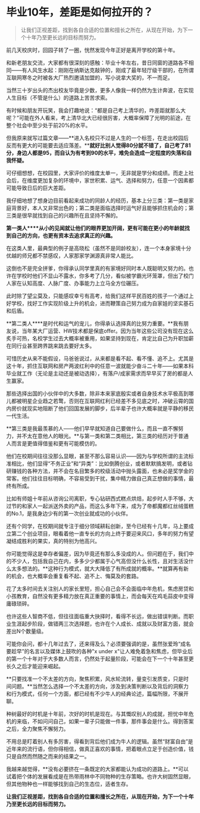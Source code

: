 # 毕业10年，差距是如何拉开的？

> 让我们正视差距，找到各自合适的位置和擅长之所在，从现在开始，为下一个十年乃至更长远的目标而努力。



前几天校庆时，回园子转了一圈，恍然发现今年正好是离开学校的第十年。



和新老朋友交流，大家都有很深刻的感触：毕业十年左右，昔日同窗的道路各不相同——有人风生水起：刚刚在纳斯达克敲钟的，刚成了最年轻厅级干部的，在所谓互联网寒冬之时被各大厂热烈邀请加盟的，写小说拿大奖的，不一而足。



当然三十岁出头的杰出校友毕竟是少数，更多人像我一样仍然为生计奔波，在实现人生目标（不管是什么）的道路上苦苦求索。



有时候和朋友开玩笑，我会打趣地说：“都是自己考上清华的，咋差距就那么大呢？”可能在外人看来，考上清华北大已经很厉害，大概率保障了光明的前途，在整个社会中至少处于前20%的水平。



但我原来就写过篇文章——**进入名校只不过是人生的一个标签，在走出校园后反而有更大的可能要去适应落差。****就好比别人觉得80分就不错了，自己考了81分，身边人都是95，而自认为有考到90的水平，难免会造成一定程度的失落和自我怀疑。**



可仔细想想，在校园里，大家评价的维度太单一，无非就是学分和成绩。而走上社会后，在维度更加复杂的环境中，家世积累、运气、选择和努力，任意一个因素都可能导致日后的巨大差距。



我仔细地想了想身边目前看起来成功的同龄人的经历，基本上分三类：第一类是家庭背景好，本人又非常出色的；第二类是面临选择时运气好且能够抓住机会的；第三类是很早就找到自己的兴趣所在且坚持不懈的。



**第一类人****从小的见闻就让他们的眼界更加开阔，更有可能在更小的年龄就找到自己的方向，也更有资本去追求真正的兴趣。**



在这类人里，最典型的例子是高晓松（虽然不是同龄校友），连一个本身家境十分优越的师兄都不禁感叹，人家那家学渊源真非常人能比。



这倒也不是完全拼爹，你得承认同学里真的有家境好同时本人既聪明又努力的。也许在学校时他们不显山不露水，你多考了几分，看似被学霸光环笼罩，但出了校门人家在认知高度、人脉广度、办事能力上立马全方位碾压。



此时除了望尘莫及，只能感叹幸亏有高考，给我们这样平民百姓的孩子一个通过上好学校，找好工作实现阶级上升的机会，进而鞭策自己努力成为自家娃的坚实基石和后盾。



**第二类人****是时代和运气的宠儿，你得承认选择真的比努力重要。**我有朋友说，当年某大厂运营、HW技术都是保底offer。因为当年这些公司没有现在这么炙手可热，名校学生过去大概率被重用，如果坚持到现在，肯定比自己为升职加薪在同行业甚至跨界跳来跳去要好太多。



可惜历史从来不能假设，马爸爸说过，从来都是看不起、看不懂、追不上。尤其是这十年，抓住互联网和房产两波红利中的任意一波就能少奋斗二十年——如果本科毕业就工作（无论是主动还是被动选择），有落户/成家需求而早早买了房的都是人生赢家。



那些选择出国的小伙伴中的大多数，除非本来家底殷实或者自身技术水平极高到哪儿都被明星企业趋之若鹜，否则在互联网红利已经差不多见底之时，冲破云霄的国内房价就现实地阻断了他们回国发展的脚步，后半辈子也许大概率就是平静的移民一代生活。



**第三类是我最羡慕的人——他们早早就知道自己要做什么，而且一直不懈努力，并不太在意他人的眼光。**与第一类和第二类相比，第三类的经历对于普通人而言是更值得借鉴和更有可能模仿的。



他们在校期间往往没那么显眼，甚至不那么容易认识——因为与学校所谓的主流标准相比，他们显得“不务正业”和“异类”：比如倒腾创业，或者默默搞发明，或者钻研赚钱的各种方法，并不会在名目繁多的校级活动中抛头露面，也未必是奖学金的常客。他们往往目标明确，不容易受到干扰，集中精力做自己真正想做的事情，最终有所成。



比如有师姐十年前从咨询公司离职，专心钻研西式糕点烘焙，起步时人手不够，大过节的和家人一起派送外卖的产品，而这么多年下来，成为了帝都魔都红丝绒蛋糕的No.1，是我身边少有的第一次创业就成功的小伙伴。



还有个同学，在校期间就专注于细分领域耕耘创新，至今已经有十几年，马上要成立第二个创业项目，眼看着他一直专长的方向上终于要迎来风口，多年的努力有望凝结成胜利的果实，真的特别为他高兴。



你可能觉得这是幸存者偏差，因为毕竟还有那么多没成的人。但问题在于，我们中的不少人，包括我自己在内，多多少少都属于心气高但没什么长性，且对生活没什么太多想法的。**这种行为模式，就大大降低了有所成就的概率。**就算再有新的机会，也大概率会重复看不起、追不上、悔莫及的套路。



花了太多时间去关注别人的家长里短，担心自己会不会面临中年危机，焦虑房贷和小孩教育，自然没有更多精力放在真正重要的事情上，而会每天在鸡毛蒜皮中变得庸碌琐碎。



也许这些人智商不低，但往往面临重大抉择时，看得不长远，做出错误判断。而职业生涯起步阶段，做错两三次选择题，也许在个人成长、成就以及财富方面，就会差出N个数量级。



可能你会问，都十几年过去了，还来得及么？必须要强调的是，虽然张爱玲“成名要趁早”的名言以及媒体上鼓吹的各种"x under x"让人难免着急和焦虑，但毕业后的第一个十年对于大多数人而言，仍然处于起量阶段，可能会在下一个十年甚至更长久之后才能迎来崛起。



**只要找准一个不太差的方向，聚焦积累，风水轮流转，量变引发质变，只是时间问题。**当然怎么选择一个不太差的方向，涉及到决策判断以及背后的洞察力和行为模式，任何一个方面，都已经有不少牛人的经典论述，篇幅所限，不展开聊。



种树最好的时机是十年前，次好的时机是现在。与其慨叹别人的成就，担忧中年危机的来临，不如问问自己，如果一辈子只能做一件事，那件事会是什么。得到答案之后，全力聚焦不懈努力。



不用总是盯着别人有多厉害，得看到背后他们成为牛人的逻辑。虽然“财富自由”是近年来的流行语，但你得相信，做真正喜欢的事情，把着眼点立足于创造价值，钱只是自然而然随之而来的结果之一。



我越来越觉得，**没有必要挤在一条既定的大家都能认为成功的道路上。**可以试着把个体的发展看成是在热带雨林中不同物种的生存策略。也许大树固然显眼，但其他物种也一样能够找到自己的生态位，适者生存。



**让我们正视差距，找到各自合适的位置和擅长之所在，从现在开始，为下一个十年乃至更长远的目标而努力。**

